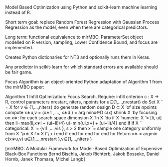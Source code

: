 Model Based Optimization using Python and scikit-learn machine learning instead of R. 

Short term goal: replace Random Forest Regression with Gaussian Process Regression as the model, even when there are categorical predictors. 

Long term: functional equivalence to mlrMBO.
ParameterSet object modelled on R version, sampling, Lower Confidence Bound, and focus are implemented.

Creates Python dictionaries for NT3 and optionally runs them in Keras.

Any predictor in scikit-learn for which standard errors are available should be fair game.


Focus Algorithm is an object-oriented Python adaptation of Algorithm 1 from the mlrMBO paper:

Algorithm 1 Infill Optimization: Focus Search.
Require: infill criterion c : X → R, control parameters nrestart, niters, npoints
for u∈{1,...,nrestart} do 
    Set X ̃ = X
    for v ∈ {1,...,niters} do
        generate random design D ⊂ X ̃ of size npoints
        compute x∗u,v = (x∗1 , ..., x∗d ) = arg minx∈D c(x)
        shrink X ̃ by focusing on x∗:
        for each search space dimension X ̃ in X ̃ do
            if X ̃ numeric: X ̃ = [li, ui] then
                li=max{li,x∗i − (ui−li)/4}
                ui=min{ui,x∗i + (ui−li)/4}
            end if
            if X ̃ categorical: X ̃ = {vi1 ,...,vis }, s > 2 then
              x ̄ = sample one category uniformly from X ̃ \x∗
              X ̃i = X ̃i \ x ̄i
            end if 
        end for
    end for
end for
Return x∗ = argmin c(x∗u,v) u∈{1,...,nrestart },v∈{1,...,niters }


[mlrMBO: A Modular Framework for Model-Based Optimization of Expensive Black-Box Functions
Bernd Bischla, Jakob Richterb, Jakob Bossekc, Daniel Hornb, Janek Thomasa, Michel Langb]
